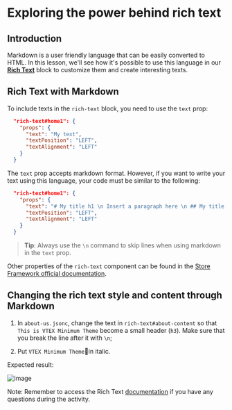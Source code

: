 # Exploring the power behind rich text

## Introduction

Markdown is a user friendly language that can be easily converted to HTML. In this lesson, we'll see how it's possible to use this language in our [**Rich Text**](https://developers.vtex.com/docs/vtex-rich-text) block to customize them and create interesting texts.

## Rich Text with Markdown

To include texts in the `rich-text` block, you need to use the `text` prop:

```json
  "rich-text#home1": {
    "props": {
      "text": "My text",
      "textPosition": "LEFT",
      "textAlignment": "LEFT"
    }
  }
```

The `text` prop accepts markdown format. However, if you want to write your text using this language, your code must be similar to the following: 

```json
  "rich-text#home1": {
    "props": {
      "text": "# My title h1 \n Insert a paragraph here \n ## My title h2 \n Insert the second paragraph here \n Include a list here \n - Item 1 \n - Item 2 \n - Item3",
      "textPosition": "LEFT",
      "textAlignment": "LEFT"
    }
  }
```

> **Tip**: Always use the `\n` command to skip lines when using markdown in the `text` prop.

Other properties of the `rich-text` component can be found in the [Store Framework official documentation](https://developers.vtex.com/docs/vtex-rich-text).

## Changing the rich text style and content through Markdown

1. In `about-us.jsonc`, change the text in `rich-text#about-content` so that `This is VTEX Minimum Theme` become a small header (`h3`). Make sure that you break the line after it with `\n`;

2. Put `VTEX Minimum Theme`in italic.

Expected result:

![image](https://user-images.githubusercontent.com/19495917/90180384-410d4900-dd85-11ea-88b9-3af68e8f3a08.png)

Note: Remember to access the Rich Text [documentation](https://developers.vtex.com/docs/vtex-rich-text) if you have any questions during the activity.

